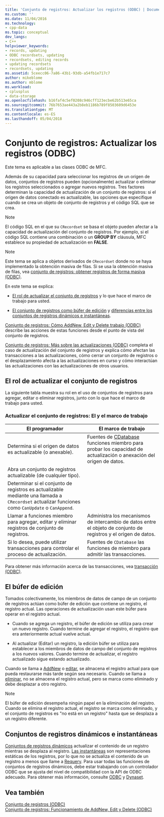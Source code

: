 ```yaml
---
title: 'Conjunto de registros: Actualizar los registros (ODBC) | Documentos de Microsoft'
ms.custom: ''
ms.date: 11/04/2016
ms.technology:
- cpp-data
ms.topic: conceptual
dev_langs:
- C++
helpviewer_keywords:
- records, updating
- ODBC recordsets, updating
- recordsets, editing records
- updating recordsets
- recordsets, updating
ms.assetid: 5ceecc06-7a86-43b1-93db-a54fb1e717c7
author: mikeblome
ms.author: mblome
ms.workload:
- cplusplus
- data-storage
ms.openlocfilehash: b16faf4c5ef0208c946cff123ecbe62b513e65ca
ms.sourcegitcommit: 76b7653ae443a2b8eb1186b789f8503609d6453e
ms.translationtype: MT
ms.contentlocale: es-ES
ms.lasthandoff: 05/04/2018
---
```

# <a name="recordset-how-recordsets-update-records-odbc"></a>Conjunto de registros: Actualizar los registros (ODBC)
Este tema es aplicable a las clases ODBC de MFC.  
  
 Además de su capacidad para seleccionar los registros de un origen de datos, conjuntos de registros pueden (opcionalmente) actualizar o eliminar los registros seleccionados o agregar nuevos registros. Tres factores determinan la capacidad de actualización de un conjunto de registros: si el origen de datos conectado es actualizable, las opciones que especifique cuando se crea un objeto de conjunto de registros y el código SQL que se crea.  
  
> [!NOTE]
>  El código SQL en el que su `CRecordset` se basa el objeto pueden afectar a la capacidad de actualización del conjunto de registros. Por ejemplo, si el código SQL contiene una combinación o un **GROUP BY** cláusula, MFC establece su propiedad de actualización en **FALSE**.  
  
> [!NOTE]
>  Este tema se aplica a objetos derivados de `CRecordset` donde no se haya implementado la obtención masiva de filas. Si se usa la obtención masiva de filas, vea [conjunto de registros: obtener registros de forma masiva (ODBC)](../../data/odbc/recordset-fetching-records-in-bulk-odbc.md).  
  
 En este tema se explica:  
  
-   [El rol de actualizar el conjunto de registros](#_core_your_role_in_recordset_updating) y lo que hace el marco de trabajo para usted.  
  
-   [El conjunto de registros como búfer de edición](#_core_the_edit_buffer) y [diferencias entre los conjuntos de registros dinámicos e instantáneas](#_core_dynasets_and_snapshots).  
  
 [Conjunto de registros: Cómo AddNew, Edit y Delete trabajo (ODBC)](../../data/odbc/recordset-how-addnew-edit-and-delete-work-odbc.md) describe las acciones de estas funciones desde el punto de vista del conjunto de registros.  
  
 [Conjunto de registros: Más sobre las actualizaciones (ODBC)](../../data/odbc/recordset-more-about-updates-odbc.md) completa el caso de actualización del conjunto de registros y explica cómo afectan las transacciones a las actualizaciones, cómo cerrar un conjunto de registros o el desplazamiento afecta a las actualizaciones en curso y cómo interactúan las actualizaciones con las actualizaciones de otros usuarios.  
  
##  <a name="_core_your_role_in_recordset_updating"></a> El rol de actualizar el conjunto de registros  
 La siguiente tabla muestra su rol en el uso de conjuntos de registros para agregar, editar o eliminar registros, junto con lo que hace el marco de trabajo para usted.  
  
### <a name="recordset-updating-you-and-the-framework"></a>Actualizar el conjunto de registros: El y el marco de trabajo  
  
|El programador|El marco de trabajo|  
|---------|-------------------|  
|Determina si el origen de datos es actualizable (o anexable).|Fuentes de [CDatabase](../../mfc/reference/cdatabase-class.md) funciones miembro para probar los capacidad de actualización o anexación del origen de datos.|  
|Abra un conjunto de registros actualizable (de cualquier tipo).||  
|Determinar si el conjunto de registros es actualizable mediante una llamada a `CRecordset` actualizar funciones como `CanUpdate` o `CanAppend`.||  
|Llamar a funciones miembro para agregar, editar y eliminar registros de conjunto de registros.|Administra los mecanismos de intercambio de datos entre el objeto de conjunto de registros y el origen de datos.|  
|Si lo desea, puede utilizar transacciones para controlar el proceso de actualización.|Fuentes de `CDatabase` las funciones de miembro para admitir las transacciones.|  
  
 Para obtener más información acerca de las transacciones, vea [transacción (ODBC)](../../data/odbc/transaction-odbc.md).  
  
##  <a name="_core_the_edit_buffer"></a> El búfer de edición  
 Tomados colectivamente, los miembros de datos de campo de un conjunto de registros actúan como búfer de edición que contiene un registro, el registro actual. Las operaciones de actualización usan este búfer para operar en el registro actual.  
  
-   Cuando se agrega un registro, el búfer de edición se utiliza para crear un nuevo registro. Cuando termine de agregar el registro, el registro que era anteriormente actual vuelve actual.  
  
-   Al actualizar (Editar) un registro, la edición búfer se utiliza para establecer a los miembros de datos de campo del conjunto de registros a los nuevos valores. Cuando termine de actualizar, el registro actualizado sigue estando actualizado.  
  
 Cuando se llama a [AddNew](../../mfc/reference/crecordset-class.md#addnew) o [editar](../../mfc/reference/crecordset-class.md#edit), se almacena el registro actual para que pueda restaurarse más tarde según sea necesario. Cuando se llama a [eliminar](../../mfc/reference/crecordset-class.md#delete), no se almacena el registro actual, pero se marca como eliminado y debe desplazar a otro registro.  
  
> [!NOTE]
>  El búfer de edición desempeña ningún papel en la eliminación del registro. Cuando se elimina el registro actual, el registro se marca como eliminado, y el conjunto de registros es "no está en un registro" hasta que se desplaza a un registro diferente.  
  
##  <a name="_core_dynasets_and_snapshots"></a> Conjuntos de registros dinámicos e instantáneas  
 [Conjuntos de registros dinámicos](../../data/odbc/dynaset.md) actualizar el contenido de un registro mientras se desplaza al registro. [Las instantáneas](../../data/odbc/snapshot.md) son representaciones estáticas de los registros, por lo que no se actualiza el contenido de un registro a menos que llame a [Requery](../../mfc/reference/crecordset-class.md#requery). Para usar todas las funciones de conjuntos de registros dinámicos, debe estar trabajando con un controlador ODBC que se ajusta del nivel de compatibilidad con la API de ODBC adecuado. Para obtener más información, consulte [ODBC](../../data/odbc/odbc-basics.md) y [Dynaset](../../data/odbc/dynaset.md).  
  
## <a name="see-also"></a>Vea también  
 [Conjunto de registros (ODBC)](../../data/odbc/recordset-odbc.md)   
 [Conjunto de registros: Funcionamiento de AddNew, Edit y Delete (ODBC)](../../data/odbc/recordset-how-addnew-edit-and-delete-work-odbc.md)